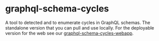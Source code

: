 # graphql-schema-cycles
A tool to detected and to enumerate cycles in GraphQL schemas.
The standalone version that you can pull and use locally. For the deployable version for the web see our [graphql-schema-cycles-webapp](https://github.com/LiUGraphQL/graphql-schema-cycles-webapp).
 
